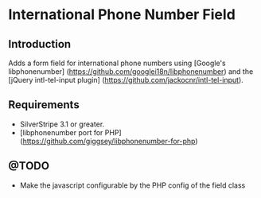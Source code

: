 # International Phone Number Field

## Introduction

Adds a form field for international phone numbers using [Google's libphonenumber] (https://github.com/googlei18n/libphonenumber) and the [jQuery intl-tel-input plugin] (https://github.com/jackocnr/intl-tel-input).

## Requirements

 * SilverStripe 3.1 or greater.
 * [libphonenumber port for PHP] (https://github.com/giggsey/libphonenumber-for-php)
 
## @TODO

 * Make the javascript configurable by the PHP config of the field class
